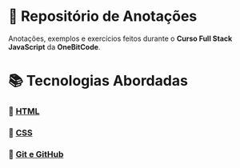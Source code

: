 # 📓 Repositório de Anotações #

Anotações, exemplos e exercícios feitos durante o **Curso Full Stack JavaScript** da **OneBitCode**.

# 📚 Tecnologias Abordadas #

### 📂 [HTML](./HTML5/) ###
### 📂 [CSS](./CSS3/) ###
### 📂 [Git e GitHub](./Git-e-GitHub/) ###